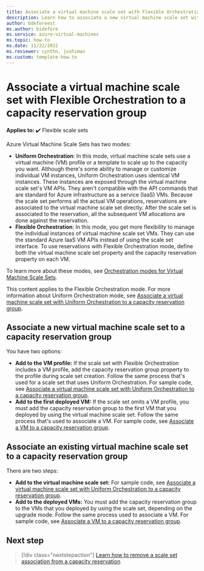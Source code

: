 ```yaml
---
title: Associate a virtual machine scale set with Flexible Orchestration to a capacity reservation group
description: Learn how to associate a new virtual machine scale set with Flexible Orchestration mode to a capacity reservation group.
author: bdeforeest
ms.author: bidefore
ms.service: azure-virtual-machines
ms.topic: how-to
ms.date: 11/22/2022
ms.reviewer: cynthn, jushiman
ms.custom: template-how-to
---
```


# Associate a virtual machine scale set with Flexible Orchestration to a capacity reservation group

**Applies to:** :heavy_check_mark: Flexible scale sets

Azure Virtual Machine Scale Sets has two modes:

- **Uniform Orchestration**: In this mode, virtual machine scale sets use a virtual machine (VM) profile or a template to scale up to the capacity you want. Although there's some ability to manage or customize individual VM instances, Uniform Orchestration uses identical VM instances. These instances are exposed through the virtual machine scale set's VM APIs. They aren't compatible with the API commands that are standard for Azure infrastructure as a service (IaaS) VMs. Because the scale set performs all the actual VM operations, reservations are associated to the virtual machine scale set directly. After the scale set is associated to the reservation, all the subsequent VM allocations are done against the reservation.
- **Flexible Orchestration**: In this mode, you get more flexibility to manage the individual instances of virtual machine scale set VMs. They can use the standard Azure IaaS VM APIs instead of using the scale set interface. To use reservations with Flexible Orchestration mode, define both the virtual machine scale set property and the capacity reservation property on each VM.

To learn more about these modes, see [Orchestration modes for Virtual Machine Scale Sets](../virtual-machine-scale-sets/virtual-machine-scale-sets-orchestration-modes.md).

This content applies to the Flexible Orchestration mode. For more information about Uniform Orchestration mode, see [Associate a virtual machine scale set with Uniform Orchestration to a capacity reservation group](capacity-reservation-associate-virtual-machine-scale-set.md).

## Associate a new virtual machine scale set to a capacity reservation group

You have two options:

- **Add to the VM profile:** If the scale set with Flexible Orchestration includes a VM profile, add the capacity reservation group property to the profile during scale set creation. Follow the same process that's used for a scale set that uses Uniform Orchestration. For sample code, see [Associate a virtual machine scale set with Uniform Orchestration to a capacity reservation group](capacity-reservation-associate-virtual-machine-scale-set.md).
- **Add to the first deployed VM:** If the scale set omits a VM profile, you must add the capacity reservation group to the first VM that you deployed by using the virtual machine scale set. Follow the same process that's used to associate a VM. For sample code, see [Associate a VM to a capacity reservation group](capacity-reservation-associate-vm.md).

## Associate an existing virtual machine scale set to a capacity reservation group

There are two steps:

- **Add to the virtual machine scale set:** For sample code, see [Associate a virtual machine scale set with Uniform Orchestration to a capacity reservation group](capacity-reservation-associate-virtual-machine-scale-set.md).
- **Add to the deployed VMs:** You must add the capacity reservation group to the VMs that you deployed by using the scale set, depending on the upgrade mode. Follow the same process used to associate a VM. For sample code, see [Associate a VM to a capacity reservation group](capacity-reservation-associate-vm.md).

## Next step

> [!div class="nextstepaction"]
> [Learn how to remove a scale set association from a capacity reservation](capacity-reservation-remove-virtual-machine-scale-set.md)
